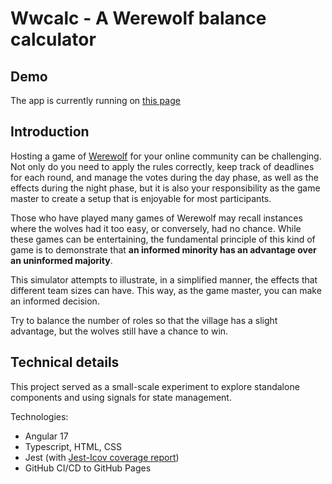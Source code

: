 # Wwcalc - A Werewolf balance calculator

## Demo

The app is currently running on [this page](https://raranguren.github.io/wwcalc/)

## Introduction

Hosting a game of [Werewolf](https://simple.wikipedia.org/wiki/Social_deduction_game) for your online community can be challenging. Not only do you need to apply the rules correctly, keep track of deadlines for each round, and manage the votes during the day phase, as well as the effects during the night phase, but it is also your responsibility as the game master to create a setup that is enjoyable for most participants.

Those who have played many games of Werewolf may recall instances where the wolves had it too easy, or conversely, had no chance. While these games can be entertaining, the fundamental principle of this kind of game is to demonstrate that **an informed minority has an advantage over an uninformed majority**. 

This simulator attempts to illustrate, in a simplified manner, the effects that different team sizes can have. This way, as the game master, you can make an informed decision.

Try to balance the number of roles so that the village has a slight advantage, but the wolves still have a chance to win.

## Technical details

This project served as a small-scale experiment to explore standalone components and using signals for state management.

Technologies:
- Angular 17
- Typescript, HTML, CSS
- Jest (with [Jest-Icov coverage report](https://raranguren.github.io/wwcalc/coverage/))
- GitHub CI/CD to GitHub Pages
